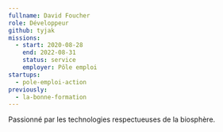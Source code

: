 ```yaml
---
fullname: David Foucher
role: Développeur
github: tyjak
missions:
  - start: 2020-08-28
    end: 2022-08-31
    status: service
    employer: Pôle emploi
startups:
  - pole-emploi-action
previously:
  - la-bonne-formation
---
```


Passionné par les technologies respectueuses de la biosphère.
